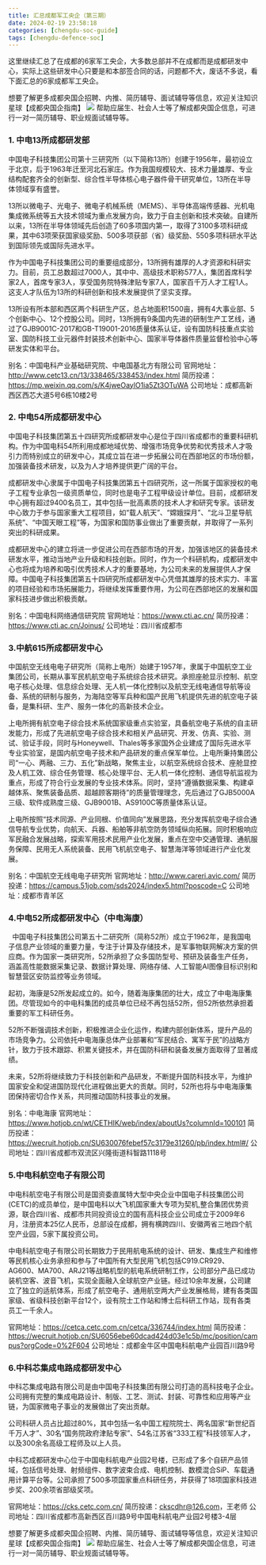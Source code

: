 ```yaml
---
title: 汇总成都军工央企（第三期）
date: 2024-02-19 23:58:18
categories: [chengdu-soc-guide]
tags: [chengdu-defence-soc]
---
```


这里继续汇总了在成都的6家军工央企，大多数总部并不在成都而是成都研发中心，实际上这些研发中心只要是和本部签合同的话，问题都不大，废话不多说，看下面汇总的6家成都军工央企。

想要了解更多成都央国企招聘、内推、简历辅导、面试辅导等信息，欢迎关注知识星球【成都央国企指南】
![](images/zs.png)
帮助应届生、社会人士等了解成都央国企信息，可进行一对一简历辅导、职业规面试辅导等。


### 1. 中电13所成都研发部

中国电子科技集团公司第十三研究所（以下简称13所）创建于1956年，最初设立于北京，后于1963年迁至河北石家庄。作为我国规模较大、技术力量雄厚、专业结构配套齐全的创新型、综合性半导体核心电子器件骨干研究单位，13所在半导体领域享有盛誉。

13所以微电子、光电子、微电子机械系统（MEMS）、半导体高端传感器、光机电集成微系统等五大技术领域为重点发展方向，致力于自主创新和技术突破。自建所以来，13所在半导体领域先后创造了60多项国内第一，取得了3100多项科研成果，其中63项荣获国家级奖励、500多项获部（省）级奖励、550多项科研水平达到国际领先或国际先进水平。

作为中国电子科技集团公司的重要组成部分，13所拥有雄厚的人才资源和科研实力。目前，员工总数超过7000人，其中中、高级技术职称577人，集团首席科学家2人，首席专家3人，享受国务院特殊津贴专家7人，国家百千万人才工程1人。这支人才队伍为13所的科研创新和技术发展提供了坚实支撑。

13所设有所本部和西区两个科研生产区，总占地面积1500亩，拥有4大事业部、5个创新中心、12个控股公司。同时，13所拥有9条国内先进的研制生产工艺线，通过了GJB9001C-2017和GB-T19001-2016质量体系认证，设有国防科技重点实验室、国防科技工业元器件封装技术创新中心、国家半导体器件质量监督检验中心等研发实体和平台。

别名：中国电科产业基础研究院、中电国基北方有限公司
官网地址：​http://www.cetc13.cn/13/338465/338453/index.html
简历投递：​https://mp.weixin.qq.com/s/K4jweOaylO1ia5Zt3OTuWA
公司地址：​成都高新西区西芯大道5号6栋10楼2号

### 2. 中电54所成都研发中心

​中国电子科技集团第五十四研究所成都研发中心是位于四川省成都市的重要科研机构。作为中国电科54所利用成都地域优势、增强市场竞争优势和优秀技术人才吸引力而特别成立的研发中心，其成立旨在进一步拓展公司在西部地区的市场份额，加强装备技术研发，以及为人才培养提供更广阔的平台。

成都研发中心隶属于中国电子科技集团第五十四研究所，这一所属于国家授权的电子工程专业承包一级资质单位，同时也是电子工程甲级设计单位。目前，成都研发中心拥有超过9400名员工，其中包括一批高素质的技术人才和研究专家。该研发中心致力于参与国家重大工程项目，如“载人航天”、“嫦娥探月”、“北斗卫星导航系统”、“中国天眼工程”等，为国家和国防事业做出了重要贡献，并取得了一系列突出的科研成果。

成都研发中心的建立将进一步促进公司在西部市场的开发，加强该地区的装备技术研发水平，推动当地产业升级和科技创新。同时，作为一个科研机构，成都研发中心也将成为培养和吸引优秀技术人才的重要基地，为公司未来的发展提供人才保障。中国电子科技集团第五十四研究所成都研发中心凭借其雄厚的技术实力、丰富的项目经验和市场拓展能力，将继续发挥重要作用，为公司在西部地区的发展和国家科技进步做出积极贡献。

别名：​中国电科网络通信研究院
官网地址：​https://www.cti.ac.cn/
简历投递：​https://www.cti.ac.cn/Joinus/
公司地址：​四川省成都市

### 3.中航615所成都研发中心

​中国航空无线电电子研究所（简称上电所）始建于1957年，隶属于中国航空工业集团公司，长期从事军民机航空电子系统综合技术研究。承担座舱显示控制、航空电子核心处理、信息综合处理、无人机一体化控制以及航空无线电通信导航等设备、系统的研制与服务，为海陆空等军兵种和国产民用飞机提供先进的航空电子装备，是集科研、生产、服务一体化的高新技术企业。

上电所拥有航空电子综合技术系统国家级重点实验室，具备航空电子系统的自主研发能力，形成了先进航空电子综合技术和相关产品研究、开发、仿真、实验、测试、验证手段，同时与Honeywell、Thales等多家国外企业建成了国际先进水平专业实验室，是国内航空电子技术和产品研发的重点保军单位。上电所秉持集团公司“一心、两融、三力、五化”新战略，聚焦主业，以航空系统综合技术、座舱显控及人机工效、综合任务管理、核心处理平台、无人机一体化控制、通信导航监视为重点，形成了符合行业发展的专业技术体系。同时，坚持“遵循数据采集、构建卓越体系、聚焦装备品质、超越顾客期待”的质量管理理念，先后通过了GJB5000A三级、软件成熟度三级、GJB9001B、AS9100C等质量体系认证。

上电所按照“技术同源、产业同根、价值同向”发展思路，充分发挥航空电子综合通信导航专业优势，向航天、兵器、船舶等非航空防务领域纵向拓展。同时积极响应军民融合发展战略，探索军用技术民用产业化发展，重点在空中交通管理、通航服务保障、民用无人系统装备、民用飞机航空电子、智慧海洋等领域进行产业化发展。

别名：中国航空无线电电子研究所
官网地址：​http://www.careri.avic.com/
简历投递：​https://campus.51job.com/sds2024/index5.html?poscode=C
公司地址：成都市青羊区

### 4.中电52所成都研发中心（中电海康）

​  ​中国电子科技集团公司第五十二研究所（简称52所）成立于1962年，是我国电子信息产业领域的重要力量，专注于计算及存储技术，是军事物联网解决方案的供应商。作为国家一类研究所，52所承担了众多国防型号、预研及装备生产任务，涵盖高性能数据采集记录、数据计算处理、网络存储、人工智能AI图像目标识别和智慧营区安防监控等业务领域。

起初，海康是52所发起成立的。如今，随着海康集团的壮大，成立了中电海康集团。尽管现如今的中电科集团的成员单位已经不再包括52所，但52所依然承担着重要的军工科研任务。

52所不断强调技术创新，积极推进企业化运作，构建内部创新体系，提升产品的市场竞争力。公司依托中电海康总体产业部署和“军民结合、寓军于民”的战略方针，致力于技术跟踪、积累关键技术，并在国防科研和装备发展方面取得了显著成绩。

未来，52所将继续致力于科技创新和产品研发，不断提升国防科技水平，为维护国家安全和促进国防现代化进程做出更大的贡献。同时，52所也将与中电海康集团保持密切合作关系，共同推动国防科技事业的发展。

别名：中电海康
官网地址：​https://www.hotjob.cn/wt/CETHIK/web/index/aboutUs?columnId=100101
简历投递：​https://wecruit.hotjob.cn/SU630076febef57c3179e31260/pb/index.html#/
公司地址：​四川省成都市双流区兴隆街道科智路1118号

### 5.中电科航空电子有限公司

​ 中电科航空电子有限公司是国资委直属特大型中央企业中国电子科技集团公司(CETC)的成员单位，是中国电科以大飞机国家重大专项为契机,整合集团优势资源，联合四川省、成都市共同投资设立的国有高科技企业公司成立于2009年6月，注册资本25亿人民币，总部设在成都，拥有横跨四川、安徽两省三地四个航空产业园，5家下属投资公司。

中电科航空电子有限公司长期致力于民用航电系统的设计、研发、集成生产和维修等民机核心业务承担和参与了中国所有大型民用飞机包括C919.CR929、AG600、MA700、ARJ21等战略机型的航电系统研制工作，公司部分产品已成功装机空客、波音飞机，实现全面融入全球航空产业链。经过10余年发展，公司建立了独立的适航体系，形成了航空电子、通用航空两大产业发展格局，建有各类国家级、省级科技创新平台12个，设有院士工作站和博士后科研工作站，现有各类员工一千余人。


官网地址：​https://cetca.cetc.com.cn/cetca/336744/index.html
简历投递：https://wecruit.hotjob.cn/SU6056ebe60dcad424d03e1c5b/mc/position/campus?orgCode=0%2F604
公司地址：​成都金牛区中国电科航电产业园百川路9号

### 6.中科芯集成电路成都研发中心

​中科芯集成电路有限公司是由中国电子科技集团有限公司打造的高科技电子企业。公司拥有完整的集成电路设计、制版、工艺、测试、封装、可靠性和应用等产业链，为国家微电子事业的发展做出了突出贡献。

公司科研人员占比超过80%，其中包括一名中国工程院院士、两名国家“新世纪百千万人才”、30名“国务院政府津贴专家”、54名江苏省“333工程”科技领军人才，以及300余名高级工程师及以上人员。

中科芯成都研发中心位于中国电科航电产业园2号楼，已形成了多个自研产品领域，包括信号处理、射频组件、数字波束合成、电机控制、数模混合SiP、车载通用计算平台等。公司承担了500多项国家重点科研任务，并获得了18项国家科技进步奖、200余项省部级奖项。

官网地址：​https://cks.cetc.com.cn/
简历投递：​ckscdhr@126.com，王老师
公司地址：​四川省成都市高新西区百川路9号中国电科航电产业园2号楼3-4层

想要了解更多成都央国企招聘、内推、简历辅导、面试辅导等信息，欢迎关注知识星球【成都央国企指南】
![](images/zs.png)
帮助应届生、社会人士等了解成都央国企信息，可进行一对一简历辅导、职业规面试辅导等。